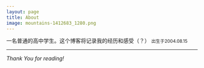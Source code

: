 ```yaml
---
layout: page
title: About
image: mountains-1412683_1280.png
---
```

一名普通的高中学生。这个博客将记录我的经历和感受（？）
<small>出生于2004.08.15</small>

***

*Thank You for reading!*

